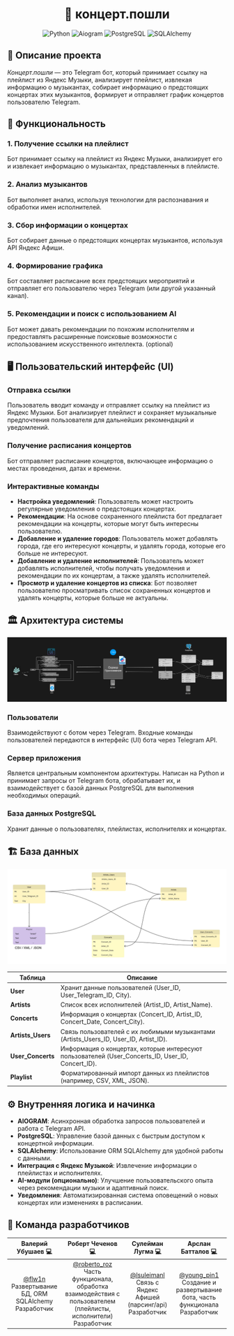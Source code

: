 <h1 align="center">🎵 концерт.пошли</h1>

<div align="center">

![Python](https://img.shields.io/badge/Python-3776AB?style=for-the-badge&logo=python&logoColor=white)
![Aiogram](https://img.shields.io/badge/Aiogram-000000?style=for-the-badge&logo=python&logoColor=white)
![PostgreSQL](https://img.shields.io/badge/PostgreSQL-4169E1?style=for-the-badge&logo=postgresql&logoColor=white)
![SQLAlchemy](https://img.shields.io/badge/SQLAlchemy-000000?style=for-the-badge&logo=sqlalchemy&logoColor=white)

</div>


## 📄 Описание проекта

*Концерт.пошли* — это Telegram бот, который принимает ссылку на плейлист из Яндекс Музыки, анализирует плейлист, извлекая информацию о музыкантах, собирает информацию о предстоящих концертах этих музыкантов, формирует и отправляет график концертов пользователю Telegram.

## 🎯 Функциональность

### 1. Получение ссылки на плейлист
Бот принимает ссылку на плейлист из Яндекс Музыки, анализирует его и извлекает информацию о музыкантах, представленных в плейлисте.

### 2. Анализ музыкантов
Бот выполняет анализ, используя технологии для распознавания и обработки имен исполнителей.

### 3. Сбор информации о концертах
Бот собирает данные о предстоящих концертах музыкантов, используя API Яндекс Афиши.

### 4. Формирование графика
Бот составляет расписание всех предстоящих мероприятий и отправляет его пользователю через Telegram (или другой указанный канал).

### 5. Рекомендации и поиск с использованием AI
Бот может давать рекомендации по похожим исполнителям и предоставлять расширенные поисковые возможности с использованием искусственного интеллекта. (optional)

## 🖥️ Пользовательский интерфейс (UI)

### Отправка ссылки
Пользователь вводит команду и отправляет ссылку на плейлист из Яндекс Музыки. Бот анализирует плейлист и сохраняет музыкальные предпочтения пользователя для дальнейших рекомендаций и уведомлений.

### Получение расписания концертов
Бот отправляет расписание концертов, включающее информацию о местах проведения, датах и времени.

### Интерактивные команды
- **Настройка уведомлений**: Пользователь может настроить регулярные уведомления о предстоящих концертах.
- **Рекомендации**: На основе сохраненного плейлиста бот предлагает рекомендации на концерты, которые могут быть интересны пользователю.
- **Добавление и удаление городов**: Пользователь может добавлять города, где его интересуют концерты, и удалять города, которые его больше не интересуют.
- **Добавление и удаление исполнителей**: Пользователь может добавлять исполнителей, чтобы получать уведомления и рекомендации по их концертам, а также удалять исполнителей.
- **Просмотр и удаление концертов из списка**: Бот позволяет пользователю просматривать список сохраненных концертов и удалять концерты, которые больше не актуальны.


## 🏛️ Архитектура системы

![Диаграмма архитектуры](architecture-diagram.jpg)

### Пользователи
Взаимодействуют с ботом через Telegram. Входные команды пользователей передаются в интерфейс (UI) бота через Telegram API.

### Сервер приложения
Является центральным компонентом архитектуры. Написан на Python и принимает запросы от Telegram бота, обрабатывает их, и взаимодействует с базой данных PostgreSQL для выполнения необходимых операций.

### База данных PostgreSQL
Хранит данные о пользователях, плейлистах, исполнителях и концертах.


## 🏗️ База данных
![Диаграмма архитектуры](data-base.jpg)


| Таблица          | Описание                                                                                   |
|------------------|--------------------------------------------------------------------------------------------|
| **User**         | Хранит данные пользователей (User_ID, User_Telegram_ID, City).                             |
| **Artists**      | Список всех исполнителей (Artist_ID, Artist_Name).                                         |
| **Concerts**     | Информация о концертах (Concert_ID, Artist_ID, Concert_Date, Concert_City).                 |
| **Artists_Users**| Связь пользователей с их любимыми музыкантами (Artists_Users_ID, User_ID, Artist_ID).       |
| **User_Concerts**| Информация о концертах, которые интересуют пользователей (User_Concerts_ID, User_ID, Concert_ID). |
| **Playlist**     | Форматированный импорт данных из плейлистов (например, CSV, XML, JSON).                    |

## ⚙️ Внутренняя логика и начинка

- **AIOGRAM**: Асинхронная обработка запросов пользователей и работа с Telegram API.
- **PostgreSQL**: Управление базой данных с быстрым доступом к концертной информации.
- **SQLAlchemy**: Использование ORM SQLAlchemy для удобной работы с данными.
- **Интеграция с Яндекс Музыкой**: Извлечение информации о плейлистах и исполнителях.
- **AI-модули (опционально)**: Улучшение пользовательского опыта через рекомендации музыки и адаптивный поиск.
- **Уведомления**: Автоматизированная система оповещений о новых концертах или изменениях в расписании.


## 👥 Команда разработчиков

| Валерий Убушаев 💻 | Роберт Чеченов 💻 | Сулейман Лугма 💻 | Арслан Батталов 💻 |
|:----------------:|:--------------:|:--------------:|:---------------:|
| [@flw1n](https://t.me/flw1n)<br>Развертывание БД, ORM SQLAlchemy<br>Разработчик | [@roberto_roz](https://t.me/roberto_roz)<br>Часть функционала, обработка взаимодействия с пользователем (плейлисты, исполнители)<br>Разработчик | [@lsuleimanl](https://t.me/lsuleimanl)<br>Связь с Яндекс Афишей (парсинг/api)<br>Разработчик | [@young_pin1](https://t.me/young_pin1)<br>Создание и развертывание бота, часть функционала<br>Разработчик |

